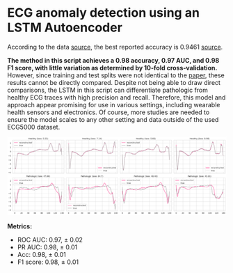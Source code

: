 # ECG anomaly detection using an LSTM Autoencoder

According to the data [source](http://www.timeseriesclassification.com/description.php?Dataset=ECG5000), the best reported accuracy is 0.9461 [source](https://dl.acm.org/doi/10.1007/s10618-014-0388-4).

**The method in this script achieves a 0.98 accuracy, 0.97 AUC, and 0.98 F1 score, with little variation as determined by 10-fold cross-validation.** However, since training and test splits were not identical to the [paper](https://dl.acm.org/doi/10.1007/s10618-014-0388-4), these results cannot be directly compared. Despite not being able to draw direct comparisons, the LSTM in this script can differentiate pathologic from healthy ECG traces with high precision and recall. Therefore, this model and approach appear promising for use in various settings, including wearable health sensors and electronics. Of course, more studies are needed to ensure the model scales to any other setting and data outside of the used ECG5000 dataset.

![ECG traces](trace_fit.png)

**Metrics:**

- ROC AUC: 0.97, ± 0.02
- PR AUC: 0.98, ± 0.01
- Acc: 0.98, ± 0.01
- F1 score: 0.98, ± 0.01
